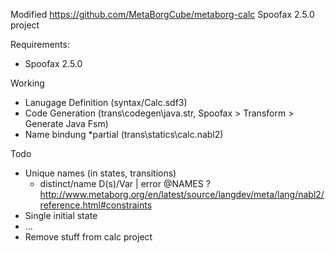 Modified https://github.com/MetaBorgCube/metaborg-calc Spoofax 2.5.0 project

Requirements:
- Spoofax 2.5.0

Working
- Lanugage Definition (syntax/Calc.sdf3)
- Code Generation (trans\codegen\java.str, Spoofax > Transform > Generate Java Fsm)
- Name bindung *partial (trans\statics\calc.nabl2)

Todo
- Unique names (in states, transitions)
	- distinct/name D(s)/Var | error @NAMES ?   http://www.metaborg.org/en/latest/source/langdev/meta/lang/nabl2/reference.html#constraints
- Single initial state
- ...
- Remove stuff from calc project